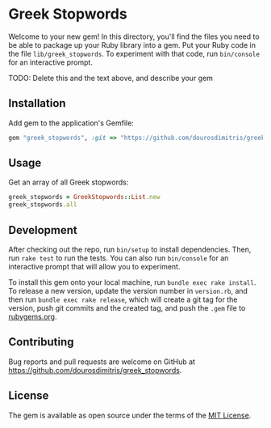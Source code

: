 # Greek Stopwords

Welcome to your new gem! In this directory, you'll find the files you need to be able to package up your Ruby library into a gem. Put your Ruby code in the file `lib/greek_stopwords`. To experiment with that code, run `bin/console` for an interactive prompt.

TODO: Delete this and the text above, and describe your gem

## Installation

Add gem to the application's Gemfile:

```ruby
gem "greek_stopwords", :git => "https://github.com/dourosdimitris/greek_stopwords.git"
```

## Usage

Get an array of all Greek stopwords:

```ruby
greek_stopwords = GreekStopwords::List.new
greek_stopwords.all
```

## Development

After checking out the repo, run `bin/setup` to install dependencies. Then, run `rake test` to run the tests. You can also run `bin/console` for an interactive prompt that will allow you to experiment.

To install this gem onto your local machine, run `bundle exec rake install`. To release a new version, update the version number in `version.rb`, and then run `bundle exec rake release`, which will create a git tag for the version, push git commits and the created tag, and push the `.gem` file to [rubygems.org](https://rubygems.org).

## Contributing

Bug reports and pull requests are welcome on GitHub at https://github.com/dourosdimitris/greek_stopwords.

## License

The gem is available as open source under the terms of the [MIT License](https://opensource.org/licenses/MIT).
